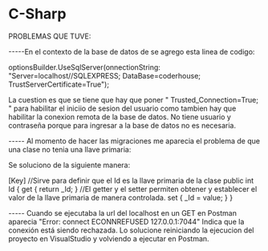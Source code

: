# C-Sharp

PROBLEMAS QUE TUVE:

-----En el contexto de la base de datos de se agrego esta linea de codigo:

optionsBuilder.UseSqlServer(onnectionString: "Server=localhost//SQLEXPRESS; DataBase=coderhouse; TrustServerCertificate=True");

La cuestion es que se tiene que hay que poner " Trusted_Connection=True; " para habilitar el iniciio de sesion del usuario como tambien hay que habilitar la conexion remota de la base de datos. No tiene usuario y contraseña porque para ingresar a la base de datos no es necesaria.

----- Al momento de hacer las migraciones me aparecia el problema de que una clase no tenia una llave primaria:

Se soluciono de la siguiente manera:

[Key] //Sirve para definir que el Id es la llave primaria de la clase public int Id { get { return _Id; } //El getter y el setter permiten obtener y establecer el valor de la llave primaria de manera controlada. set { _Id = value; } }


----- Cuando se ejecutaba la url del localhost en un GET en Postman aparecia "Error: connect ECONNREFUSED 127.0.0.1:7044"
Indica que la conexión está siendo rechazada.
Lo solucione reiniciando la ejecucion del proyecto en VisualStudio y volviendo a ejecutar en Postman.
